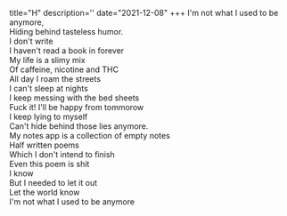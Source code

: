 title="H"
description=''
date="2021-12-08"
+++
I'm not what I used to be anymore,     
Hiding behind tasteless humor.     
I don't write     
I haven't read a book in forever     
My life is a slimy mix     
Of caffeine, nicotine and THC     
All day I roam the streets     
I can't sleep at nights     
I keep messing with the bed sheets     
Fuck it! I'll be happy from tommorow     
I keep lying to myself     
Can't hide behind those lies anymore.     
My notes app is a collection of empty notes     
Half written poems     
Which I don't intend to finish     
Even this poem is shit     
I know     
But I needed to let it out     
Let the world know     
I'm not what I used to be anymore     
     
     
